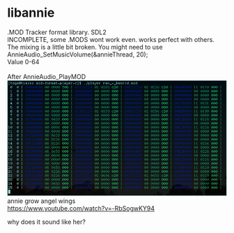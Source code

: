 # libannie
.MOD Tracker format library. SDL2<br>
INCOMPLETE, some .MODS wont work even. works perfect with others.
<br>
The mixing is a little bit broken. You might need to use<br> 
AnnieAudio_SetMusicVolume(&annieThread, 20);<br>
Value 0-64<br>
<br>
After AnnieAudio_PlayMOD<br>
![Screenshot](Screenshot.png)<br>
annie grow angel wings<br>
https://www.youtube.com/watch?v=-RbSogwKY94<br>

why does it sound like her?
